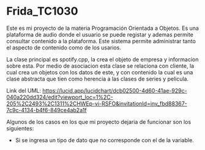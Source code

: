 # Frida_TC1030
Este es mi proyecto de la materia Programación Orientada a Objetos. Es una plataforma de audio donde el usuario se puede registar y ademas permite consultar contenido a la plataforma. Este sistema permite administrar tanto el aspecto de  contenido como de los usarios. 

La clase principal es spotify.cpp, la crea el objeto de empresa y informacion sobre esta. Por medio de asociacion esta clase se relaciona con cliente, la cual crea un objetos con los datos de este, y con contenido la cual es una clase abstracta que tien como herencia a las clases de series y pelicula.

Link del UML: https://lucid.app/lucidchart/dcb02500-4d60-41ae-929c-040a220dd324/edit?viewport_loc=1%2C-205%2C2493%2C1311%2CHWEp-vi-RSFO&invitationId=inv_fbd88367-7c9c-4134-b4f6-849ce4ab2a1f 

Algunos de los casos en los que mi proyecto dejaria de funcionar son los siguientes: 
- Si se ingresa un tipo de dato que no corresponde con el de la variable.
  
